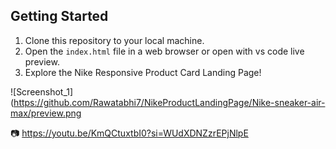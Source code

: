 ## Getting Started

1. Clone this repository to your local machine.
2. Open the `index.html` file in a web browser or open with vs code live preview.
3. Explore the Nike Responsive Product Card Landing Page!



![Screenshot_1](https://github.com/Rawatabhi7/NikeProductLandingPage/Nike-sneaker-air-max/preview.png


📷 https://youtu.be/KmQCtuxtbI0?si=WUdXDNZzrEPjNlpE











